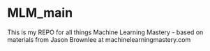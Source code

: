 # MLM_main
This is my REPO for all things Machine Learning Mastery - based on materials from Jason Brownlee at machinelearningmastery.com